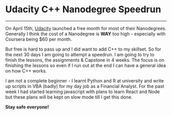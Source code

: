# Udacity C++ Nanodegree Speedrun
------

On April 15th, [Udacity](https://www.udacity.com) launched a free month for most of their Nanodegrees. Generally I think the cost of a Nanodegree is **WAY** too high - especially with Coursera being $60 per month.

But free is hard to pass up and I did want to add C++ to my skillset. So for the next 30 days I am going to attempt a speedrun. I am going to try to finish the lessons, the assignments & Capstone in 4 weeks. The focus is on finishing the lessons so even if I run out at the end I can have a general idea on how C++ works.

I am not a complete beginner - I learnt Python and R at university and write up scripts in VBA (badly) for my day job as a Financial Analyst. For the past week I had started learning javascript with plans to learn React and Node but these plans will be kept on slow mode till I get this done. 

**Stay safe everyone!**
